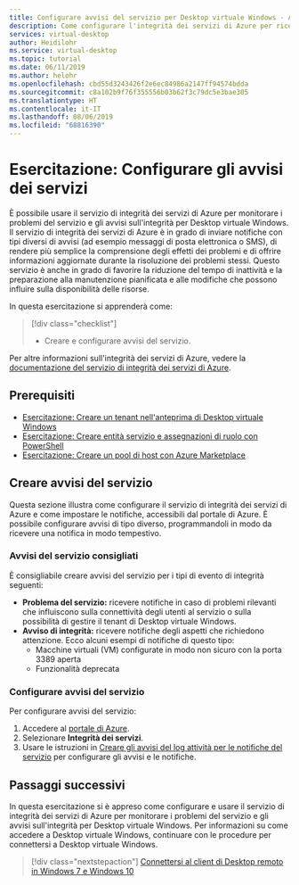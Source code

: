 ```yaml
---
title: Configurare avvisi del servizio per Desktop virtuale Windows - Azure
description: Come configurare l'integrità dei servizi di Azure per ricevere notifiche del servizio per Desktop virtuale Windows.
services: virtual-desktop
author: Heidilohr
ms.service: virtual-desktop
ms.topic: tutorial
ms.date: 06/11/2019
ms.author: helohr
ms.openlocfilehash: cbd55d3243426f2e6ec84986a2147ff94574bdda
ms.sourcegitcommit: c8a102b9f76f355556b03b62f3c79dc5e3bae305
ms.translationtype: HT
ms.contentlocale: it-IT
ms.lasthandoff: 08/06/2019
ms.locfileid: "68816390"
---
```

# <a name="tutorial-set-up-service-alerts"></a>Esercitazione: Configurare gli avvisi dei servizi

È possibile usare il servizio di integrità dei servizi di Azure per monitorare i problemi del servizio e gli avvisi sull'integrità per Desktop virtuale Windows. Il servizio di integrità dei servizi di Azure è in grado di inviare notifiche con tipi diversi di avvisi (ad esempio messaggi di posta elettronica o SMS), di rendere più semplice la comprensione degli effetti dei problemi e di offrire informazioni aggiornate durante la risoluzione dei problemi stessi. Questo servizio è anche in grado di favorire la riduzione del tempo di inattività e la preparazione alla manutenzione pianificata e alle modifiche che possono influire sulla disponibilità delle risorse.

In questa esercitazione si apprenderà come:

> [!div class="checklist"]
> * Creare e configurare avvisi del servizio.

Per altre informazioni sull'integrità dei servizi di Azure, vedere la [documentazione del servizio di integrità dei servizi di Azure](https://docs.microsoft.com/azure/service-health/).

## <a name="prerequisites"></a>Prerequisiti

- [Esercitazione: Creare un tenant nell'anteprima di Desktop virtuale Windows](https://docs.microsoft.com/azure/virtual-desktop/tenant-setup-azure-active-directory)
- [Esercitazione: Creare entità servizio e assegnazioni di ruolo con PowerShell](https://docs.microsoft.com/azure/virtual-desktop/create-service-principal-role-powershell)
- [Esercitazione: Creare un pool di host con Azure Marketplace](https://docs.microsoft.com/azure/virtual-desktop/create-host-pools-azure-marketplace)

## <a name="create-service-alerts"></a>Creare avvisi del servizio

Questa sezione illustra come configurare il servizio di integrità dei servizi di Azure e come impostare le notifiche, accessibili dal portale di Azure. È possibile configurare avvisi di tipo diverso, programmandoli in modo da ricevere una notifica in modo tempestivo.

### <a name="recommended-service-alerts"></a>Avvisi del servizio consigliati

È consigliabile creare avvisi del servizio per i tipi di evento di integrità seguenti:

- **Problema del servizio:** ricevere notifiche in caso di problemi rilevanti che influiscono sulla connettività degli utenti al servizio o sulla possibilità di gestire il tenant di Desktop virtuale Windows.
- **Avviso di integrità:** ricevere notifiche degli aspetti che richiedono attenzione. Ecco alcuni esempi di notifiche di questo tipo:
    - Macchine virtuali (VM) configurate in modo non sicuro con la porta 3389 aperta
    - Funzionalità deprecata

### <a name="configure-service-alerts"></a>Configurare avvisi del servizio

Per configurare avvisi del servizio:

1. Accedere al [portale di Azure](https://portal.azure.com/).
2. Selezionare **Integrità dei servizi**.
3. Usare le istruzioni in [Creare gli avvisi del log attività per le notifiche del servizio](https://docs.microsoft.com/azure/azure-monitor/platform/alerts-activity-log-service-notifications?toc=%2Fazure%2Fservice-health%2Ftoc.json#alert-and-new-action-group-using-azure-portal) per configurare gli avvisi e le notifiche.

## <a name="next-steps"></a>Passaggi successivi

In questa esercitazione si è appreso come configurare e usare il servizio di integrità dei servizi di Azure per monitorare i problemi del servizio e gli avvisi sull'integrità per Desktop virtuale Windows. Per informazioni su come accedere a Desktop virtuale Windows, continuare con le procedure per connettersi a Desktop virtuale Windows.

> [!div class="nextstepaction"]
> [Connettersi al client di Desktop remoto in Windows 7 e Windows 10](./connect-windows-7-and-10.md)
